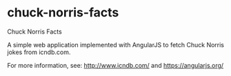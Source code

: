 # chuck-norris-facts
Chuck Norris Facts

A simple web application implemented with AngularJS to fetch Chuck Norris jokes from icndb.com.

For more information, see: http://www.icndb.com/ and https://angularjs.org/
